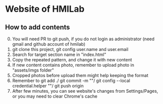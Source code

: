 # Website of HMILab

## How to add contents
0. You will need PR to git push, if you do not login as administrator (need gmail and github account of hmilab)
1. git clone this project, git config user.name and user.email
2. Search for target section name in "index.html"
3. Copy the repeated pattern, and change it with new content 
4. If new content contains photo, remember to upload photo in "assets/imgs folder"
5. Cropped photos before upload them might help keeping the format
6. Remember to git add ./ git commit -m ""/ git config --local credential.helper ""/ git push origin
7. After few minutes, you can see website's changes from Settings/Pages, or you may need to clear Chrome's cache